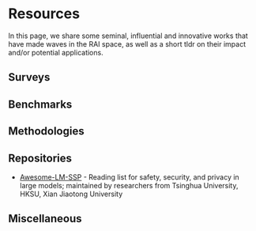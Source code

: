 # Resources

In this page, we share some seminal, influential and innovative works that have made waves in the RAI space, as well as a short tldr on their impact and/or potential applications. 

## Surveys 


## Benchmarks


## Methodologies


## Repositories 

- [Awesome-LM-SSP](https://github.com/ThuCCSLab/Awesome-LM-SSP/tree/main) - Reading list for safety, security, and privacy in large models; maintained by researchers from Tsinghua University, HKSU, Xian Jiaotong University

## Miscellaneous